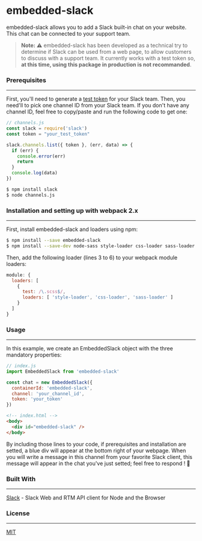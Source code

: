 # embedded-slack

embedded-slack allows you to add a Slack built-in chat on your website. This chat can be connected to your support team.

> **Note:** :warning:
> embedded-slack has been developed as a technical try to determine if Slack can be used from a web page, to allow customers to discuss with a support team. It currently works with a test token so, **at this time, using this package in production is not recommanded**.

### Prerequisites

----------

First, you'll need to generate a [test token](https://api.slack.com/docs/oauth-test-tokens) for your Slack team. Then, you need'll to pick one channel ID from your Slack team. If you don't have any channel ID, feel free to copy/paste and run the following code to get one:

```javascript
// channels.js
const slack = require('slack')
const token = "your_test_token"

slack.channels.list({ token }, (err, data) => {
  if (err) {
    console.error(err)
    return
  }
  console.log(data)
})
```
```bash
$ npm install slack
$ node channels.js
```

### Installation and setting up with webpack 2.x

----------

First, install embedded-slack and loaders using npm:
```bash
$ npm install --save embedded-slack
$ npm install --save-dev node-sass style-loader css-loader sass-loader
```
Then, add the following loader (lines 3 to 6) to your webpack module loaders:
```javascript
module: {
  loaders: [
    {
      test: /\.scss$/,
      loaders: [ 'style-loader', 'css-loader', 'sass-loader' ]
    }
  ]
}
```

### Usage

----------

In this example, we create an EmbeddedSlack object with the three mandatory properties:
```javascript
// index.js
import EmbeddedSlack from 'embedded-slack'

const chat = new EmbeddedSlack({
  containerId: 'embedded-slack',
  channel: 'your_channel_id',
  token: 'your_token'
})
```
```html
<!-- index.html -->
<body>
  <div id="embedded-slack" />
</body>
```

By including those lines to your code, if prerequisites and installation are setted, a blue div will appear at the bottom right of your webpage. When you will write a message in this channel from your favorite Slack client, this message will appear in the chat you've just setted; feel free to respond ! :slightly_smiling_face:

### Built With

----------

[Slack](https://github.com/smallwins/slack) - Slack Web and RTM API client for Node and the Browser

### License

----------

[MIT](LICENSE.md)
